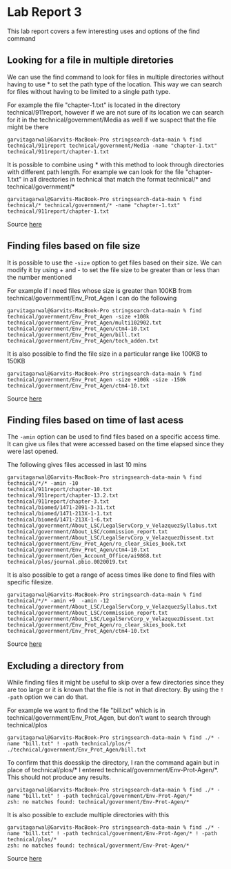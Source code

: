 # Lab Report 3

This lab report covers a few interesting uses and options of the find command

## Looking for a file in multiple diretories
We can use the  find command to look for files in multiple directories without having to use * to set the path type of the location. This way we can search for files without having to be limited to a single path type.

For example the file "chapter-1.txt" is located in the directory technical/911report, however if we are not sure of its location we can search for it in the technical/government/Media as well if we suspect that the file might be there

```
garvitagarwal@Garvits-MacBook-Pro stringsearch-data-main % find technical/911report technical/government/Media -name "chapter-1.txt"
technical/911report/chapter-1.txt
```
It is possible to combine using * with this method to look through directories with different path length. For example we can look for the file "chapter-1.txt" in all directories in technical that match the format technical/* and technical/government/*

```
garvitagarwal@Garvits-MacBook-Pro stringsearch-data-main % find technical/* technical/government/* -name "chapter-1.txt"
technical/911report/chapter-1.txt
```
Source [here](https://linuxhandbook.com/find-command-examples/#search-for-files-in-multiple-directories)

## Finding files based on file size
It is possible to use the `-size` option to get files based on their size. We can modify it by using + and - to set the file size to be greater than or less than the number mentioned

For example if I need files whose size is greater than 100KB from technical/government/Env_Prot_Agen I can do the following
``` 
garvitagarwal@Garvits-MacBook-Pro stringsearch-data-main % find technical/government/Env_Prot_Agen -size +100k 
technical/government/Env_Prot_Agen/multi102902.txt
technical/government/Env_Prot_Agen/ctm4-10.txt
technical/government/Env_Prot_Agen/bill.txt
technical/government/Env_Prot_Agen/tech_adden.txt
```

It is also possible to find the file size in a particular range like 100KB to 150KB
```
garvitagarwal@Garvits-MacBook-Pro stringsearch-data-main % find technical/government/Env_Prot_Agen -size +100k -size -150k
technical/government/Env_Prot_Agen/ctm4-10.txt
```
Source [here](https://linuxhandbook.com/find-command-examples/#find-big-files-or-small-search-based-on-file-size)
## Finding files based on time of last acess
The `-amin` option can be used to find files based on a specific access time. It can give us files that were accessed based on the time elapsed since they were last opened.

The following gives files accessed in last 10 mins
```
garvitagarwal@Garvits-MacBook-Pro stringsearch-data-main % find technical/*/* -amin -10
technical/911report/chapter-10.txt
technical/911report/chapter-13.2.txt
technical/911report/chapter-3.txt
technical/biomed/1471-2091-3-31.txt
technical/biomed/1471-213X-1-1.txt
technical/biomed/1471-213X-1-6.txt
technical/government/About_LSC/LegalServCorp_v_VelazquezSyllabus.txt
technical/government/About_LSC/commission_report.txt
technical/government/About_LSC/LegalServCorp_v_VelazquezDissent.txt
technical/government/Env_Prot_Agen/ro_clear_skies_book.txt
technical/government/Env_Prot_Agen/ctm4-10.txt
technical/government/Gen_Account_Office/ai9868.txt
technical/plos/journal.pbio.0020019.txt
```

It is also possible to get a range of acess times like done to find files with specific filesize.

```
garvitagarwal@Garvits-MacBook-Pro stringsearch-data-main % find technical/*/* -amin +9  -amin -12
technical/government/About_LSC/LegalServCorp_v_VelazquezSyllabus.txt
technical/government/About_LSC/commission_report.txt
technical/government/About_LSC/LegalServCorp_v_VelazquezDissent.txt
technical/government/Env_Prot_Agen/ro_clear_skies_book.txt
technical/government/Env_Prot_Agen/ctm4-10.txt
```
Source [here](https://linuxhandbook.com/find-command-examples/#find-recently-modified-files-search-based-on-modify-or-creation-time)
## Excluding a directory from 
While finding files it might be useful to skip over a few directories since they are too large or it is known that the file is not in that directory. By using the `! -path` option we can do that.

For example we want to find the file "bill.txt" which is in technical/government/Env_Prot_Agen, but don't want to search through technical/plos
```
garvitagarwal@Garvits-MacBook-Pro stringsearch-data-main % find ./* -name "bill.txt" ! -path technical/plos/*    
./technical/government/Env_Prot_Agen/bill.txt
```

To confirm that this doesskip the directory, I ran the command again but in place of technical/plos/* I entered technical/government/Env-Prot-Agen/*. This should not produce any results.
```
garvitagarwal@Garvits-MacBook-Pro stringsearch-data-main % find ./* -name "bill.txt" ! -path technical/government/Env-Prot-Agen/*
zsh: no matches found: technical/government/Env-Prot-Agen/*
```

It is also possible to exclude multiple directories with this 
```
garvitagarwal@Garvits-MacBook-Pro stringsearch-data-main % find ./* -name "bill.txt" ! -path technical/government/Env-Prot-Agen/* ! -path technical/plos/*
zsh: no matches found: technical/government/Env-Prot-Agen/*
```
Source [here](https://www.crybit.com/exclude-directories/#:~:text=.%2Fcry%2Ffindme-,Method%201%20%3A%20Using%20the%20option%20%E2%80%9C%2Dprune%20%2Do%E2%80%9D,print%E2%80%9D%20switches%20with%20find%20command.&text=The%20directory%20%E2%80%9Cbit%E2%80%9D%20will%20be%20excluded%20from%20the%20find%20search!)
